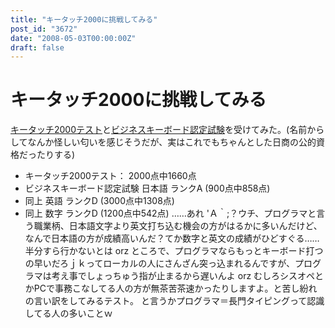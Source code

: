 ```yaml
---
title: "キータッチ2000に挑戦してみる"
post_id: "3672"
date: "2008-05-03T00:00:00Z"
draft: false
---
```


# キータッチ2000に挑戦してみる

[キータッチ2000テスト](http://www.kentei.ne.jp/keytouch/)と[ビジネスキーボード認定試験](http://www.kentei.ne.jp/bus/)を受けてみた。(名前からしてなんか怪しい匂いを感じそうだが、実はこれでもちゃんとした日商の公的資格だったりする) 

  * キータッチ2000テスト： 2000点中1660点
  * ビジネスキーボード認定試験 日本語 ランクA (900点中858点)
  * 同上 英語 ランクD (3000点中1308点)
  * 同上 数字 ランクD (1200点中542点)
……あれ 'Ａ｀;？ウチ、プログラマと言う職業柄、日本語文字より英文打ち込む機会の方がはるかに多いんだけど、なんで日本語の方が成績高いんだ？てか数字と英文の成績がひどすぐる……半分すら行かないとは orz ところで、プログラマならもっとキーボード打つの早いだろｊｋってローカルの人にさんざん突っ込まれるんですが、プログラマは考え事でしょっちゅう指が止まるから遅いんよ orz むしろシスオペとかPCで事務こなしてる人の方が無茶苦茶速かったりしますよ。と苦し紛れの言い訳をしてみるテスト。 と言うかプログラマ＝長門タイピングって認識してる人の多いことｗ
